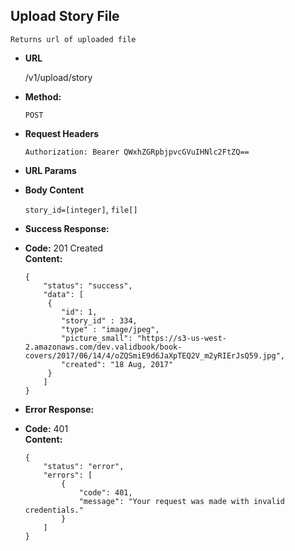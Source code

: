 **Upload Story File**
----
    Returns url of uploaded file

* **URL**

    /v1/upload/story

* **Method:**

    `POST`

*  **Request Headers**

    `Authorization: Bearer QWxhZGRpbjpvcGVuIHNlc2FtZQ==`
    
*  **URL Params**


* **Body Content**

   `story_id=[integer]`,
   `file[]`

* **Success Response:**

* **Code:** 201 Created <br />
**Content:**
    ```
    {
        "status": "success",
        "data": [
         {
            "id": 1,
            "story_id" : 334,
            "type" : "image/jpeg",
            "picture_small": "https://s3-us-west-2.amazonaws.com/dev.validbook/book-covers/2017/06/14/4/oZQSmiE9d6JaXpTEQ2V_m2yRIErJsQ59.jpg",
            "created": "18 Aug, 2017"
         }
        ]
    }
    ```

* **Error Response:**

* **Code:** 401 <br />
**Content:**
    ```
    {
        "status": "error",
        "errors": [
            {
                "code": 401,
                "message": "Your request was made with invalid credentials."
            }
        ]
    }
    ```

